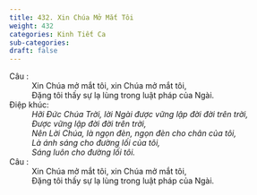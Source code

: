 ```yaml
---
title: 432. Xin Chúa Mở Mắt Tôi
weight: 432
categories: Kinh Tiết Ca
sub-categories: 
draft: false
---
```

<dl><dt>Câu :</dt><dd data-verse="1">Xin Chúa mở mắt tôi, xin Chúa mở mắt tôi, <br/>Đặng tôi thấy sự lạ lùng trong luật pháp của Ngài. </dd><dt>Điệp khúc:</dt><dd data-chorus="1"><em>Hỡi Đức Chúa Trời, lời Ngài được vững lập đời đời trên trời, <br/>Được vững lập đời đời trên trời, <br/>Nên Lời Chúa, là ngọn đèn, ngọn đèn cho chân của tôi, <br/>Là ánh sáng cho đường lối của tôi, <br/>Sáng luôn cho đường lối tôi. </em></dd><dt>Câu :</dt><dd data-verse="1">Xin Chúa mở mắt tôi, xin Chúa mở mắt tôi, <br/>Đặng tôi thấy sự lạ lùng trong luật pháp của Ngài. </dd></dl>